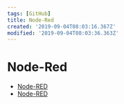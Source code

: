 ```yaml
---
tags: [GitHub]
title: Node-Red
created: '2019-09-04T08:03:16.367Z'
modified: '2019-09-04T08:03:36.363Z'
---
```


# Node-Red

- [Node-RED](https://nodered.17coding.net/)
- [Node-RED](https://nodered.org/)

